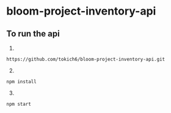 # bloom-project-inventory-api

## To run the api

1.

```
https://github.com/tokich6/bloom-project-inventory-api.git
```

2.

```
npm install
```

3. 
```
npm start
```
